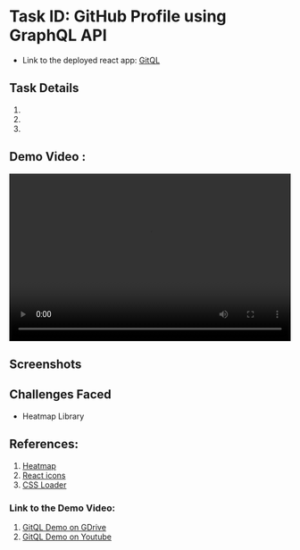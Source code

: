 # Task ID: GitHub Profile using GraphQL API

* Link to the deployed react app: [GitQL](https://gitql.vercel.app/)

## Task Details
1. 
2. 
3. 

## Demo Video :

<video controls width="100%" height="300">
  <source src="./src/assets/GitQL_Demo.mp4" type="video/mp4">
  Your browser does not support the video tag.
</video>

## Screenshots


## Challenges Faced
* Heatmap Library

## References:
1. [Heatmap](https://github.com/haripo/react-github-contribution-calendar)
2. [React icons](https://react-icons.github.io/react-icons/)
3. [CSS Loader](https://10015.io/tools/css-loader-generator)

### Link to the Demo Video:
  1. [GitQL Demo on GDrive](https://drive.google.com/file/d/1BM30XhvZaPWu4bgNZxAPYU-AL4Yw395k/view?usp=drive_link)
  2. [GitQL Demo on Youtube]()
